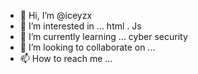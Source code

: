- 👋 Hi, I’m @iceyzx
- 👀 I’m interested in ... html . Js 
- 🌱 I’m currently learning ... cyber security
- 💞️ I’m looking to collaborate on ...
- 📫 How to reach me ...

<!---
iceyzx/iceyzx is a ✨ special ✨ repository because its `README.md` (this file) appears on your GitHub profile.
You can click the Preview link to take a look at your changes.
--->
